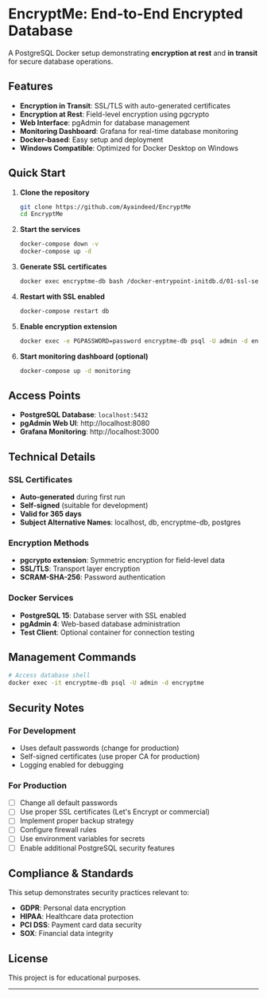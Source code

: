 # EncryptMe: End-to-End Encrypted Database

A PostgreSQL Docker setup demonstrating **encryption at rest** and **in transit** for secure database operations.

## Features

- **Encryption in Transit**: SSL/TLS with auto-generated certificates
- **Encryption at Rest**: Field-level encryption using pgcrypto
- **Web Interface**: pgAdmin for database management
- **Monitoring Dashboard**: Grafana for real-time database monitoring
- **Docker-based**: Easy setup and deployment
- **Windows Compatible**: Optimized for Docker Desktop on Windows

## Quick Start

1. **Clone the repository**
   ```bash
   git clone https://github.com/Ayaindeed/EncryptMe
   cd EncryptMe
   ```

2. **Start the services**
   ```bash
   docker-compose down -v  
   docker-compose up -d   
   ```

3. **Generate SSL certificates**
   ```bash
   docker exec encryptme-db bash /docker-entrypoint-initdb.d/01-ssl-setup.sh
   ```

4. **Restart with SSL enabled**
   ```bash
   docker-compose restart db
   ```

5. **Enable encryption extension**
   ```bash
   docker exec -e PGPASSWORD=password encryptme-db psql -U admin -d encryptme -c "CREATE EXTENSION IF NOT EXISTS pgcrypto;"
   ```

6. **Start monitoring dashboard (optional)**
   ```bash
   docker-compose up -d monitoring
   ```

## Access Points

- **PostgreSQL Database**: `localhost:5432`
- **pgAdmin Web UI**: http://localhost:8080
- **Grafana Monitoring**: http://localhost:3000


## Technical Details

### SSL Certificates
- **Auto-generated** during first run
- **Self-signed** (suitable for development)
- **Valid for 365 days**
- **Subject Alternative Names**: localhost, db, encryptme-db, postgres

### Encryption Methods
- **pgcrypto extension**: Symmetric encryption for field-level data
- **SSL/TLS**: Transport layer encryption
- **SCRAM-SHA-256**: Password authentication

### Docker Services
- **PostgreSQL 15**: Database server with SSL enabled
- **pgAdmin 4**: Web-based database administration
- **Test Client**: Optional container for connection testing

## Management Commands

```bash
# Access database shell
docker exec -it encryptme-db psql -U admin -d encryptme
```

## Security Notes

### For Development
- Uses default passwords (change for production)
- Self-signed certificates (use proper CA for production)
- Logging enabled for debugging

### For Production
- [ ] Change all default passwords
- [ ] Use proper SSL certificates (Let's Encrypt or commercial)
- [ ] Implement proper backup strategy
- [ ] Configure firewall rules
- [ ] Use environment variables for secrets
- [ ] Enable additional PostgreSQL security features

## Compliance & Standards

This setup demonstrates security practices relevant to:
- **GDPR**: Personal data encryption
- **HIPAA**: Healthcare data protection
- **PCI DSS**: Payment card data security
- **SOX**: Financial data integrity

## License

This project is for educational purposes.

---
